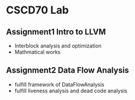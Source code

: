 # CSCD70 Lab
## Assignment1 Intro to LLVM
* Interblock analysis and optimization
* Mathmatical works

## Assignment2 Data Flow Analysis
* fulfill framework of DataFlowAnalysis
* fulfill liveness analysis and dead code analysis
